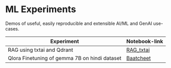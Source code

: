 # ML Experiments

Demos of useful, easily reproducible and extensible AI/ML and GenAI use-cases.

|Experiment|Notebook-link|
|----------|-------------|
|RAG using txtai and Qdrant|[RAG_txtai](RAG_txtai/RAG_exp.ipynb)|
|Qlora Finetuning of gemma 7B on hindi dataset|[Baatcheet](Baatcheet/Baatcheet_7b_demo.ipynb)|
